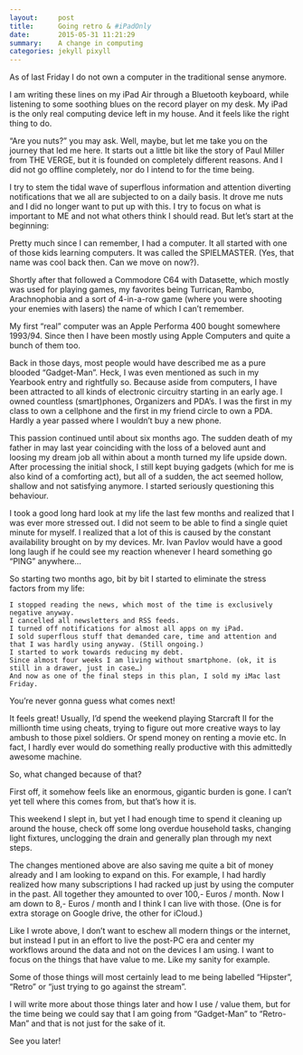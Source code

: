 ```yaml
---
layout:     post
title:      Going retro & #iPadOnly
date:       2015-05-31 11:21:29
summary:    A change in computing
categories: jekyll pixyll
---
```


As of last Friday I do not own a computer in the traditional sense anymore. 

I am writing these lines on my iPad Air through a Bluetooth keyboard, while listening to some soothing blues on the record player on my desk. My iPad is the only real computing device left in my house. And it feels like the right thing to do.

“Are you nuts?” you may ask. Well, maybe, but let me take you on the journey that led me here. It starts out a little bit like the story of Paul Miller from THE VERGE, but it is founded on completely different reasons. And I did not go offline completely, nor do I intend to for the time being. 

I try to stem the tidal wave of superflous information and attention diverting notifications that we all are subjected to on a daily basis. It drove me nuts and I did no longer want to put up with this. I try to focus on what is important to ME and not what others think I should read. But let’s start at the beginning:

Pretty much since I can remember, I had a computer. It all started with one of those kids learning computers. It was called the SPIELMASTER. (Yes, that name was cool back then. Can we move on now?).

Shortly after that followed a Commodore C64 with Datasette, which mostly was used for playing games, my favorites being Turrican, Rambo, Arachnophobia and a sort of 4-in-a-row game (where you were shooting your enemies with lasers) the name of which I can’t remember. 

My first “real” computer was an Apple Performa 400 bought somewhere 1993/94. Since then I have been mostly using Apple Computers and quite a bunch of them too. 

Back in those days, most people would have described me as a pure blooded “Gadget-Man”. Heck, I was even mentioned as such in my Yearbook entry and rightfully so. Because aside from computers, I have been attracted to all kinds of electronic circuitry starting in an early age. I owned countless (smart)phones, Organizers and PDA’s. I was the first in my class to own a cellphone and the first in my friend circle to own a PDA. Hardly a year passed where I wouldn’t buy a new phone. 

This passion continued until about six months ago. The sudden death of my father in may last year coinciding with the loss of a beloved aunt and loosing my dream job all within about a month turned my life upside down. After processing the initial shock, I still kept buying gadgets (which for me is also kind of a comforting act), but all of a sudden, the act seemed hollow, shallow and not satisfying anymore. I started seriously questioning this behaviour.

I took a good long hard look at my life the last few months and realized that I was ever more stressed out. I did not seem to be able to find a single quiet minute for myself. I realized that a lot of this is caused by the constant availability brought on by my devices. Mr. Ivan Pavlov would have a good long laugh if he could see my reaction whenever I heard something go “PING” anywhere…

So starting two months ago, bit by bit I started to eliminate the stress factors from my life: 

    I stopped reading the news, which most of the time is exclusively negative anyway. 
    I cancelled all newsletters and RSS feeds.
    I turned off notifications for almost all apps on my iPad. 
    I sold superflous stuff that demanded care, time and attention and that I was hardly using anyway. (Still ongoing.)
    I started to work towards reducing my debt. 
    Since almost four weeks I am living without smartphone. (ok, it is still in a drawer, just in case…)
    And now as one of the final steps in this plan, I sold my iMac last Friday. 

You’re never gonna guess what comes next! 

It feels great!
Usually, I’d spend the weekend playing Starcraft II for the millionth time using cheats, trying to figure out more creative ways to lay ambush to those pixel soldiers. Or spend money on renting a movie etc. In fact, I hardly ever would do something really productive with this admittedly awesome machine.

So, what changed because of that?

First off, it somehow feels like an enormous, gigantic burden is gone. I can’t yet tell where this comes from, but that’s how it is. 

This weekend I slept in, but yet I had enough time to spend it cleaning up around the house, check off some long overdue household tasks, changing light fixtures, unclogging the drain and generally plan through my next steps. 

The changes mentioned above are also saving me quite a bit of money already and I am looking to expand on this. For example, I had hardly realized how many subscriptions I had racked up just by using the computer in the past. All together they amounted to over 100,- Euros / month. Now I am down to 8,- Euros / month and I think I can live with those. (One is for extra storage on Google drive, the other for iCloud.)

Like I wrote above, I don’t want to eschew all modern things or the internet, but instead I put in an effort to live the post-PC era and center my workflows around the data and not on the devices I am using. I want to focus on the things that have value to me. Like my sanity for example.

Some of those things will most certainly lead to me being labelled “Hipster”, “Retro” or “just trying to go against the stream”. 

I will write more about those things later and how I use / value them, but for the time being we could say that I am going from “Gadget-Man” to “Retro-Man” and that is not just for the sake of it.

See you later!
